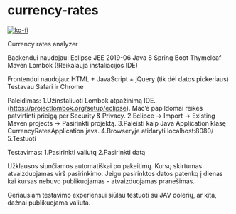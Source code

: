 # currency-rates
[![ko-fi](https://www.ko-fi.com/img/githubbutton_sm.svg)](https://ko-fi.com/M4M61032L)

Currency rates analyzer

Backendui naudojau:
Eclipse JEE 2019-06
Java 8
Spring Boot
Thymeleaf
Maven
Lombok (!Reikalauja instaliacijos IDE)

Frontendui naudojau:
HTML + JavaScript + jQuery (tik dėl datos pickeriaus)
Testavau Safari ir Chrome

Paleidimas:
1.Užinstaliuoti Lombok atpažinimą IDE. (https://projectlombok.org/setup/eclipse). Mac’e papildomai reikės patvirtinti prieigą per Security & Privacy.
2.Eclipce -> Import -> Existing Maven projects -> Pasirinkti projektą.
3.Paleisti kaip Java Application klasę  CurrencyRatesApplication.java.
4.Browseryje atidaryti localhost:8080/
5.Testuoti

Testavimas:
1.Pasirinkti valiutq
2.Pasirinkti datą

Užklausos siunčiamos automatiškai po pakeitimų. Kursų skirtumas atvaizduojamas virš pasirinkimo. Jeigu pasirinktos datos patenkq į dienas kai kursas nebuvo publikuojamas - atvaizduojamas pranešimas.

Geriausiam testavimo experiensui siūlau testuoti su JAV dolerių, ar kita, dažnai publikuojama valiuta.
